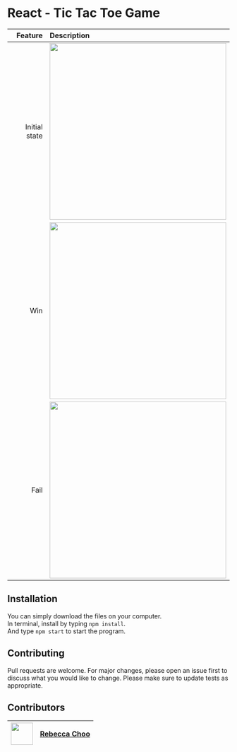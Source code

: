 # React - Tic Tac Toe Game
 

| Feature | Description |
| -----: | :----------- |
|  Initial state | <img src="https://github.com/rebeccachoo/react-tictactoe/blob/main/normal.png?raw=true"  width="400">|
|  Win | <img src="https://github.com/rebeccachoo/react-tictactoe/blob/main/normal.png?raw=true"  width="400">|
|  Fail | <img src="https://github.com/rebeccachoo/react-tictactoe/blob/main/fail.png?raw=true"  width="400">|

## Installation

You can simply download the files on your computer. <br />
In terminal, install by typing `npm install`.  <br /> 
And type `npm start` to start the program.

## Contributing

Pull requests are welcome. For major changes, please open an issue first to discuss what you would like to change.
Please make sure to update tests as appropriate. 


##  Contributors

|  <img src="https://avatars.githubusercontent.com/u/254729?s=460&u=58ed23724180265db677357b4133d4ef970d6407&v=4" width="50" height="50" /> |<a href="https://github.com/rebeccachoo" target="_blank">Rebecca Choo</a>| 
| ----------- | ----------- |

